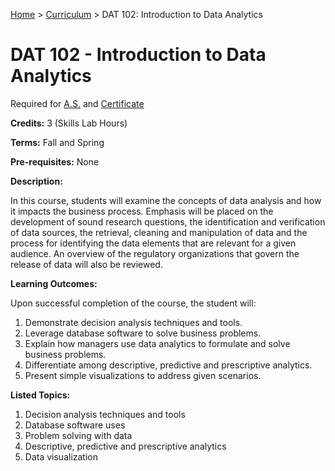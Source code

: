 [Home](../) > [Curriculum](index.html) > DAT 102: Introduction to Data Analytics

# DAT 102 - Introduction to Data Analytics

Required for [A.S.](as_curriculum.md) and [Certificate](cert_curriculum.md)

**Credits:** 3 (Skills Lab Hours)

**Terms:** Fall and Spring

**Pre-requisites:** None

**Description:**

In this course, students will examine the concepts of data analysis and how it impacts the business process.  Emphasis will be placed on the development of sound research questions, the identification and verification of data sources, the retrieval, cleaning and manipulation of data and the process for identifying the data elements that are relevant for a given audience.  An overview of the regulatory organizations that govern the release of data will also be reviewed.


**Learning Outcomes:**

Upon successful completion of the course, the student will:

1. Demonstrate decision analysis techniques and tools.
2. Leverage database software to solve business problems.
3. Explain how managers use data analytics to formulate and solve business problems.
4. Differentiate among descriptive, predictive and prescriptive analytics.
5. Present simple visualizations to address given scenarios.


**Listed Topics:**

1. Decision analysis techniques and tools
2. Database software uses
3. Problem solving with data
4. Descriptive, predictive and prescriptive analytics
5. Data visualization


